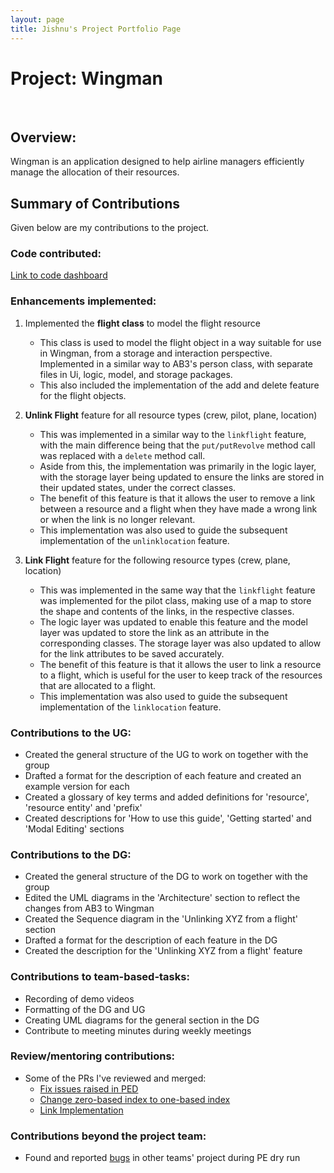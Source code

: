 ```yaml
---
layout: page
title: Jishnu's Project Portfolio Page
---
```


# Project: Wingman
<br>

## Overview:
Wingman is an application designed to help airline managers efficiently manage the allocation of their resources.
<br>

## Summary of Contributions
Given below are my contributions to the project.

### Code contributed:
[Link to code dashboard](https://nus-cs2103-ay2223s2.github.io/tp-dashboard/?search=jishnu28&breakdown=true&sort=groupTitle&sortWithin=title&since=2023-02-17&timeframe=commit&mergegroup=&groupSelect=groupByRepos&checkedFileTypes=docs~functional-code~test-code~other)

### Enhancements implemented:
1. Implemented the **flight class** to model the flight resource 
   - This class is used to model the flight object in a way suitable for use in Wingman,
     from a storage and interaction perspective. Implemented in a similar way to AB3's person class,
     with separate files in Ui, logic, model, and storage packages.
   - This also included the implementation of the add and delete feature for the flight objects.
   
2. **Unlink Flight** feature for all resource types (crew, pilot, plane, location)
   - This was implemented in a similar way to the `linkflight` feature, with the main difference being that the
     `put/putRevolve` method call was replaced with a `delete` method call.
   - Aside from this, the implementation was primarily in the logic layer,
     with the storage layer being updated to ensure the links are stored in their updated states,
     under the correct classes.
   - The benefit of this feature is that it allows the user to remove a link between a resource and a flight
     when they have made a wrong link or when the link is no longer relevant.
   - This implementation was also used to guide the subsequent implementation of the `unlinklocation` feature.
   
3. **Link Flight** feature for the following resource types (crew, plane, location)
   - This was implemented in the same way that the `linkflight` feature was implemented for the pilot class,
     making use of a map to store the shape and contents of the links, in the respective classes.
   - The logic layer was updated to enable this feature and the model layer was updated to store the link as
     an attribute in the corresponding classes. The storage layer was also updated to allow for the link
     attributes to be saved accurately.
   - The benefit of this feature is that it allows the user to link a resource to a flight, which is useful
     for the user to keep track of the resources that are allocated to a flight.
   - This implementation was also used to guide the subsequent implementation of the `linklocation` feature.

### Contributions to the UG:
- Created the general structure of the UG to work on together with the group
- Drafted a format for the description of each feature and created an example version for each
- Created a glossary of key terms and added definitions for 'resource', 'resource entity' and 'prefix'
- Created descriptions for 'How to use this guide', 'Getting started' and 'Modal Editing' sections

### Contributions to the DG:
- Created the general structure of the DG to work on together with the group
- Edited the UML diagrams in the 'Architecture' section to reflect the changes from AB3 to Wingman
- Created the Sequence diagram in the 'Unlinking XYZ from a flight' section
- Drafted a format for the description of each feature in the DG
- Created the description for the 'Unlinking XYZ from a flight' feature

### Contributions to team-based-tasks:
- Recording of demo videos
- Formatting of the DG and UG
- Creating UML diagrams for the general section in the DG
- Contribute to meeting minutes during weekly meetings

### Review/mentoring contributions:
- Some of the PRs I've reviewed and merged:
  - [Fix issues raised in PED](https://github.com/AY2223S2-CS2103T-W11-1/tp/pull/224)
  - [Change zero-based index to one-based index](https://github.com/AY2223S2-CS2103T-W11-1/tp/pull/138)
  - [Link Implementation](https://github.com/AY2223S2-CS2103T-W11-1/tp/pull/81)


### Contributions beyond the project team:
- Found and reported [bugs](https://github.com/jishnu28/ped/tree/main/files) in other teams' project during PE dry run
